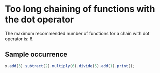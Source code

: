 # Too long chaining of functions with the dot operator

The maximum recommended number of functions for a chain with dot operator is: 6.

## Sample occurrence

```javascript
x.add(3).subtract(2).multiply(6).divide(5).add(1).print();
```